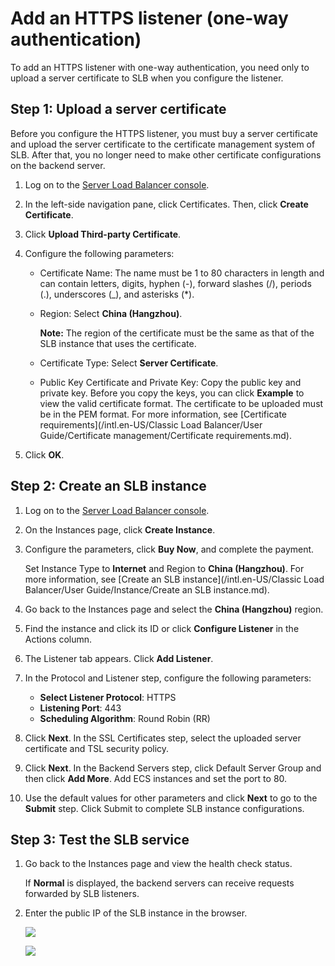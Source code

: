 # Add an HTTPS listener \(one-way authentication\)

To add an HTTPS listener with one-way authentication, you need only to upload a server certificate to SLB when you configure the listener.

## Step 1: Upload a server certificate

Before you configure the HTTPS listener, you must buy a server certificate and upload the server certificate to the certificate management system of SLB. After that, you no longer need to make other certificate configurations on the backend server.

1.  Log on to the [Server Load Balancer console](https://slb.console.aliyun.com/slb).

2.  In the left-side navigation pane, click Certificates. Then, click **Create Certificate**.

3.  Click **Upload Third-party Certificate**.

4.  Configure the following parameters:

    -   Certificate Name: The name must be 1 to 80 characters in length and can contain letters, digits, hyphen \(-\), forward slashes \(/\), periods \(.\), underscores \(\_\), and asterisks \(\*\).
    -   Region: Select **China \(Hangzhou\)**.

        **Note:** The region of the certificate must be the same as that of the SLB instance that uses the certificate.

    -   Certificate Type: Select **Server Certificate**.
    -   Public Key Certificate and Private Key: Copy the public key and private key. Before you copy the keys, you can click **Example** to view the valid certificate format. The certificate to be uploaded must be in the PEM format. For more information, see [Certificate requirements](/intl.en-US/Classic Load Balancer/User Guide/Certificate management/Certificate requirements.md).
5.  Click **OK**.


## Step 2: Create an SLB instance

1.  Log on to the [Server Load Balancer console](https://slb.console.aliyun.com/slb).

2.  On the Instances page, click **Create Instance**.

3.  Configure the parameters, click **Buy Now**, and complete the payment.

    Set Instance Type to **Internet** and Region to **China \(Hangzhou\)**. For more information, see [Create an SLB instance](/intl.en-US/Classic Load Balancer/User Guide/Instance/Create an SLB instance.md).

4.  Go back to the Instances page and select the **China \(Hangzhou\)** region.

5.  Find the instance and click its ID or click **Configure Listener** in the Actions column.

6.  The Listener tab appears. Click **Add Listener**.

7.  In the Protocol and Listener step, configure the following parameters:

    -   **Select Listener Protocol**: HTTPS
    -   **Listening Port**: 443
    -   **Scheduling Algorithm**: Round Robin \(RR\)
8.  Click **Next**. In the SSL Certificates step, select the uploaded server certificate and TSL security policy.

9.  Click **Next**. In the Backend Servers step, click Default Server Group and then click **Add More**. Add ECS instances and set the port to 80.

10. Use the default values for other parameters and click **Next** to go to the **Submit** step. Click Submit to complete SLB instance configurations.


## Step 3: Test the SLB service

1.  Go back to the Instances page and view the health check status.

    If **Normal** is displayed, the backend servers can receive requests forwarded by SLB listeners.

2.  Enter the public IP of the SLB instance in the browser.

    ![](https://static-aliyun-doc.oss-accelerate.aliyuncs.com/assets/img/en-US/4013359951/p7447.png)

    ![](https://static-aliyun-doc.oss-accelerate.aliyuncs.com/assets/img/en-US/4013359951/p7448.png)


